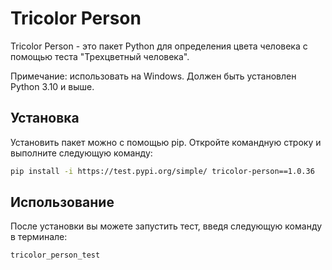 
# Tricolor Person

Tricolor Person - это пакет Python для определения цвета человека  с помощью теста "Трехцветный человека".

Примечание: использовать на Windows. Должен быть установлен Python 3.10 и выше.

## Установка

Установить пакет можно с помощью pip. Откройте командную строку и выполните следующую команду:

```bash
pip install -i https://test.pypi.org/simple/ tricolor-person==1.0.36
```

## Использование

После установки вы можете запустить тест, введя следующую команду в терминале:
```bash 
tricolor_person_test
```


